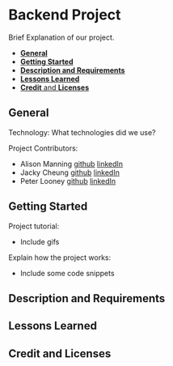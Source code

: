 # **Backend Project** <!-- omit in toc -->

Brief Explanation of our project.

- [**General**](#general)
- [**Getting Started**](#getting-started)
- [**Description and Requirements**](#description-and-requirements)
- [**Lessons Learned**](#lessons-learned)
- [**Credit** and **Licenses**](#credit-and-licenses)

## **General**

Technology:
What technologies did we use?

Project Contributors:
* Alison Manning [github](https://github.com/alisonlauren) [linkedIn](https://www.linkedin.com/in/alison-manning-9a25391b1/)
* Jacky Cheung [github](https://github.com/JC-2020) [linkedIn](https://www.linkedin.com/in/jacky-cheung-a69768195/)
* Peter Looney [github](https://github.com/plooney81) [linkedIn](https://www.linkedin.com/in/peter-looney-27b732166/)

## **Getting Started**

Project tutorial:
* Include gifs
  
Explain how the project works:
* Include some code snippets

## **Description and Requirements**

## **Lessons Learned**

## **Credit** and **Licenses**
